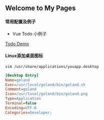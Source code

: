 ## Welcome to My Pages


#### 常用配置及例子

* Vue Todo 小例子

[Todo Demo](https://develop1024.github.io/home/todolist.html?_blank)



#### Linux添加桌面图标

``` vim /usr/share/applications/youapp.desktop ```

```ini
[Desktop Entry]
Name=goland
Exec=/usr/local/goland/bin/goland.sh
Comment=goland
Icon=/usr/local/goland/bin/goland.png
Type=Application
Terminal=false
Encoding=UTF-8
Categories=Developer;
```

